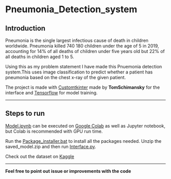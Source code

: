# Pneumonia_Detection_system


Introduction
---
Pneumonia is the single largest infectious cause of death in children worldwide. Pneumonia killed 740 180 children under the age of 5 in 2019, accounting for 14% of all deaths of children under five years old but 22% of all deaths in children aged 1 to 5.

Using this as my problem statement I have made this Pnuemonia detection system.This uses image classification to predict whether a patient has pneumonia based on the chest x-ray of the given patient. 

The project is made with [Customtkinter](https://github.com/TomSchimansky/CustomTkinter) made by **TomSchimansky** for the interface and [Tensorflow](https://www.tensorflow.org/) for model training.

---
Steps to run
---
[Model.ipynb](Model.ipynb) can be executed on 
[Google Colab](https://colab.research.google.com) as well as Jupyter notebook, but Colab is recommended with GPU run time.

Run the [Package_installer.bat](Package_installer.bat) to install all the packages needed.
Unzip the saved_model.zip and then run [Interface.py](Interface.py).

Check out the dataset on [Kaggle](https://www.kaggle.com/datasets/paultimothymooney/chest-xray-pneumonia)

---
**Feel free to point out issue or improvements with the code**
